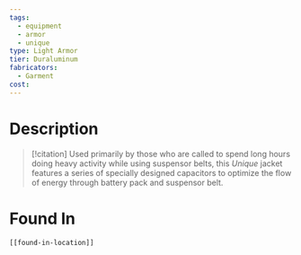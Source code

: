 ```yaml
---
tags:
  - equipment
  - armor
  - unique
type: Light Armor
tier: Duraluminum
fabricators:
  - Garment
cost:
---
```

# Description
> [!citation]
> Used primarily by those who are called to spend long hours doing heavy activity while using suspensor belts, this *Unique* jacket features a series of specially designed capacitors to optimize the flow of energy through battery pack and suspensor belt.
# Found In
```meta-bind-embed
[[found-in-location]]
```
